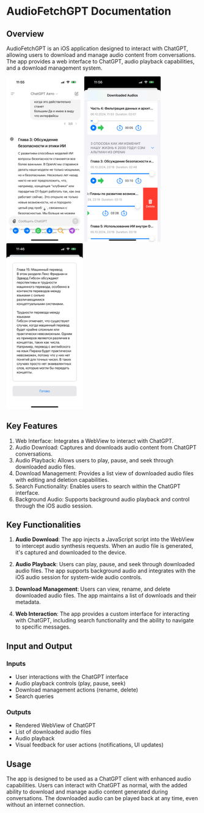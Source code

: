 # AudioFetchGPT Documentation

## Overview

AudioFetchGPT is an iOS application designed to interact with ChatGPT, allowing users to download and manage audio content from conversations. The app provides a web interface to ChatGPT, audio playback capabilities, and a download management system.


<p float="left">
  <img src="./Assets/main-view.jpeg" width="200" />
  <img src="./Assets/downloaded-view.jpeg" width="200" />
  <img src="./Assets/texteditor-view.jpeg" width="200" />
</p>


## Key Features

1. Web Interface: Integrates a WebView to interact with ChatGPT.
2. Audio Download: Captures and downloads audio content from ChatGPT conversations.
3. Audio Playback: Allows users to play, pause, and seek through downloaded audio files.
4. Download Management: Provides a list view of downloaded audio files with editing and deletion capabilities.
5. Search Functionality: Enables users to search within the ChatGPT interface.
6. Background Audio: Supports background audio playback and control through the iOS audio session.

## Key Functionalities

1. **Audio Download**: The app injects a JavaScript script into the WebView to intercept audio synthesis requests. When an audio file is generated, it's captured and downloaded to the device.

2. **Audio Playback**: Users can play, pause, and seek through downloaded audio files. The app supports background audio and integrates with the iOS audio session for system-wide audio controls.

3. **Download Management**: Users can view, rename, and delete downloaded audio files. The app maintains a list of downloads and their metadata.

4. **Web Interaction**: The app provides a custom interface for interacting with ChatGPT, including search functionality and the ability to navigate to specific messages.


## Input and Output

### Inputs
- User interactions with the ChatGPT interface
- Audio playback controls (play, pause, seek)
- Download management actions (rename, delete)
- Search queries

### Outputs
- Rendered WebView of ChatGPT
- List of downloaded audio files
- Audio playback
- Visual feedback for user actions (notifications, UI updates)

## Usage

The app is designed to be used as a ChatGPT client with enhanced audio capabilities. Users can interact with ChatGPT as normal, with the added ability to download and manage audio content generated during conversations. The downloaded audio can be played back at any time, even without an internet connection.
